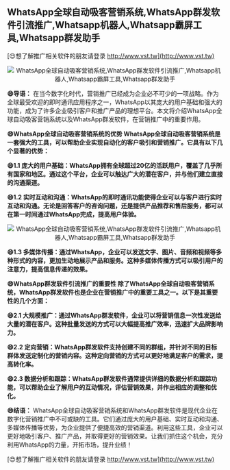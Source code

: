 ## **WhatsApp全球自动吸客营销系统,WhatsApp群发软件引流推广,Whatsapp机器人,Whatsapp霸屏工具,Whatsapp群发助手**

[😍想了解推广相关软件的朋友请登录 http://www.vst.tw](http://www.vst.tw)

 <center><img src="https://vst.tw/MP4/tuiguang/png/7.png" alt="WhatsApp全球自动吸客营销系统,WhatsApp群发软件引流推广,Whatsapp机器人,Whatsapp霸屏工具,Whatsapp群发助手"></center>

**😄导语：**
在当今数字化时代，营销推广已经成为企业必不可少的一项战略。作为全球最受欢迎的即时通讯应用程序之一，WhatsApp以其庞大的用户基础和强大的功能，成为了许多企业吸引客户和推广产品的理想平台。本文将介绍WhatsApp全球自动吸客营销系统以及WhatsApp群发软件，在营销推广中的重要作用。

**😄WhatsApp全球自动吸客营销系统的优势 WhatsApp全球自动吸客营销系统是一套强大的工具，可以帮助企业实现自动化的客户吸引和营销推广。它具有以下几个显著的优势：**

**😄1.1 庞大的用户基础：WhatsApp拥有全球超过20亿的活跃用户，覆盖了几乎所有国家和地区。通过这个平台，企业可以触达广大的潜在客户，并与他们建立直接的沟通渠道。**

**😄1.2 实时互动和沟通：WhatsApp的即时通讯功能使得企业可以与客户进行实时互动和沟通。无论是回答客户的咨询问题，还是提供产品推荐和售后服务，都可以在第一时间通过WhatsApp完成，提高用户体验。**

 <center><img src="https://vst.tw/MP4/tuiguang/png/8.png" alt="WhatsApp全球自动吸客营销系统,WhatsApp群发软件引流推广,Whatsapp机器人,Whatsapp霸屏工具,Whatsapp群发助手"></center>

**😄1.3 多媒体传播：通过WhatsApp，企业可以发送文字、图片、音频和视频等多种形式的内容，更加生动地展示产品和服务。这种多媒体传播方式可以吸引用户的注意力，提高信息传递的效果。**

**😄WhatsApp群发软件引流推广的重要性 除了WhatsApp全球自动吸客营销系统，WhatsApp群发软件也是企业在营销推广中的重要工具之一。以下是其重要性的几个方面：**

**😄2.1 大规模推广：通过WhatsApp群发软件，企业可以将营销信息一次性发送给大量的潜在客户。这种批量发送的方式可以大幅提高推广效率，迅速扩大品牌影响力。**

**😄2.2 定向营销：WhatsApp群发软件支持创建不同的群组，并针对不同的目标群体发送定制化的营销内容。这种定向营销的方式可以更好地满足客户的需求，提高转化率。**

**😄2.3 数据分析和跟踪：WhatsApp群发软件通常提供详细的数据分析和跟踪功能，可以帮助企业了解用户的互动情况，评估营销效果，并作出相应的调整和优化。**

**😄结语：**
WhatsApp全球自动吸客营销系统和WhatsApp群发软件是现代企业在数字化营销推广中不可或缺的工具。它们通过庞大的用户基础、实时互动和沟通、多媒体传播等优势，为企业提供了便捷高效的营销渠道。利用这些工具，企业可以更好地吸引客户、推广产品，并取得更好的营销效果。让我们抓住这个机会，充分利用WhatsApp的力量，开拓市场，提升业绩！

[😍想了解推广相关软件的朋友请登录 http://www.vst.tw](http://www.vst.tw)




